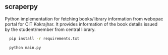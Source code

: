 ## scraperpy

Python implementation for fetching books/library information from webopac portal for CIT Kokrajhar. It provides information of the book details issued by the student/member from central library.

```bash
  pip install -r requirements.txt
```

```bash
  python main.py
```
